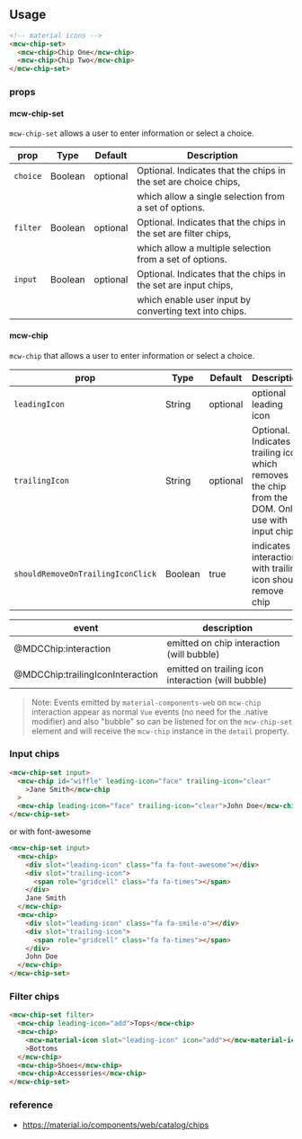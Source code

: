 ## Usage

```html
<!-- material icons -->
<mcw-chip-set>
  <mcw-chip>Chip One</mcw-chip>
  <mcw-chip>Chip Two</mcw-chip>
</mcw-chip-set>
```

### props

#### mcw-chip-set

`mcw-chip-set` allows a user to enter information or select a choice.

| prop     | Type    | Default  | Description                                                     |
| -------- | ------- | -------- | --------------------------------------------------------------- |
| `choice` | Boolean | optional | Optional. Indicates that the chips in the set are choice chips, |
|          |         |          | which allow a single selection from a set of options.           |
| `filter` | Boolean | optional | Optional. Indicates that the chips in the set are filter chips, |
|          |         |          | which allow a multiple selection from a set of options.         |
| `input`  | Boolean | optional | Optional. Indicates that the chips in the set are input chips,  |
|          |         |          | which enable user input by converting text into chips.          |

#### mcw-chip

`mcw-chip` that allows a user to enter information or select a choice.

| prop                              | Type    | Default  | Description                                                                                         |
| --------------------------------- | ------- | -------- | --------------------------------------------------------------------------------------------------- |
| `leadingIcon`                     | String  | optional | optional leading icon                                                                               |
| `trailingIcon`                    | String  | optional | Optional. Indicates a trailing icon which removes the chip from the DOM. Only use with input chips. |
| `shouldRemoveOnTrailingIconClick` | Boolean | true     | indicates if interaction with trailing icon should remove chip                                      |

| event                            | description                                        |
| -------------------------------- | -------------------------------------------------- |
| @MDCChip:interaction             | emitted on chip interaction (will bubble)          |
| @MDCChip:trailingIconInteraction | emitted on trailing icon interaction (will bubble) |

> Note: Events emitted by `material-components-web` on `mcw-chip` interaction appear as normal `Vue` events (no need for the .native modifier) and also "bubble" so can be listened for on the `mcw-chip-set` element and will receive the `mcw-chip` instance in the `detail` property.

### Input chips

```html
<mcw-chip-set input>
  <mcw-chip id="wiffle" leading-icon="face" trailing-icon="clear"
    >Jane Smith</mcw-chip
  >
  <mcw-chip leading-icon="face" trailing-icon="clear">John Doe</mcw-chip>
</mcw-chip-set>
```

or with font-awesome

```html
<mcw-chip-set input>
  <mcw-chip>
    <div slot="leading-icon" class="fa fa-font-awesome"></div>
    <div slot="trailing-icon">
      <span role="gridcell" class="fa fa-times"></span>
    </div>
    Jane Smith
  </mcw-chip>
  <mcw-chip>
    <div slot="leading-icon" class="fa fa-smile-o"></div>
    <div slot="trailing-icon">
      <span role="gridcell" class="fa fa-times"></span>
    </div>
    John Doe
  </mcw-chip>
</mcw-chip-set>
```

### Filter chips

```html
<mcw-chip-set filter>
  <mcw-chip leading-icon="add">Tops</mcw-chip>
  <mcw-chip>
    <mcw-material-icon slot="leading-icon" icon="add"></mcw-material-icon
    >Bottoms
  </mcw-chip>
  <mcw-chip>Shoes</mcw-chip>
  <mcw-chip>Accessories</mcw-chip>
</mcw-chip-set>
```

### reference

- <https://material.io/components/web/catalog/chips>
